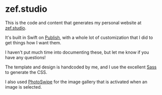 # zef.studio

This is the code and content that generates my personal website at
[zef.studio](https://zef.studio).

It's built in Swift on [Publish](https://github.com/JohnSundell/Publish), with a
whole lot of customization that I did to get things how I want them.

I haven't put much time into documenting these, but let me know if you have any
questions!

The template and design is handcoded by me, and I use the excellent
[Sass](https://sass-lang.com) to generate the CSS.

I also used [PhotoSwipe](https://photoswipe.com) for the image gallery that is
activated when an image is selected.

